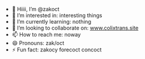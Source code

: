 - 👋 Hiiii, I’m @zakoct
- 👀 I’m interested in: interesting things
- 🌱 I’m currently learning: nothing
- 💞️ I’m looking to collaborate on: www.colixtrans.site
- 📫 How to reach me: noway
- 😄 Pronouns: zak/oct
- ⚡ Fun fact: zakocy forecoct concoct

<!---
zakoct/zakoct is a ✨ special ✨ repository because its `README.md` (this file) appears on your GitHub profile.
You can click the Preview link to take a look at your changes.
--->
